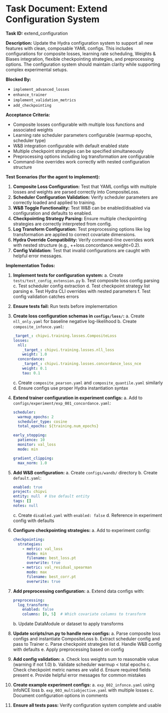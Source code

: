 # Task Document: Extend Configuration System

**Task ID:** extend_configuration

**Description:**
Update the Hydra configuration system to support all new features with clean, composable YAML configs. This includes configurations for composite losses, learning rate scheduling, Weights & Biases integration, flexible checkpointing strategies, and preprocessing options. The configuration system should maintain clarity while supporting complex experimental setups.

**Blocked By:**
- `implement_advanced_losses`
- `enhance_trainer`
- `implement_validation_metrics`
- `add_checkpointing`

**Acceptance Criteria:**
- Composite losses configurable with multiple loss functions and associated weights
- Learning rate scheduler parameters configurable (warmup epochs, scheduler type)
- W&B integration configurable with default enabled state
- Multiple checkpoint strategies can be specified simultaneously
- Preprocessing options including log transformation are configurable
- Command-line overrides work correctly with nested configuration structure

**Test Scenarios (for the agent to implement):**
1. **Composite Loss Configuration:** Test that YAML configs with multiple losses and weights are parsed correctly into CompositeLoss.
2. **Scheduler Configuration Validation:** Verify scheduler parameters are correctly loaded and applied to training.
3. **W&B Toggle Functionality:** Test W&B can be enabled/disabled via configuration and defaults to enabled.
4. **Checkpointing Strategy Parsing:** Ensure multiple checkpointing strategies are correctly interpreted from config.
5. **Log Transform Configuration:** Test preprocessing options like log transformation are applied to correct covariate dimensions.
6. **Hydra Override Compatibility:** Verify command-line overrides work with nested structure (e.g., ++loss.concordance.weight=0.2).
7. **Config Validation:** Test that invalid configurations are caught with helpful error messages.

**Implementation Todos:**
1. **Implement tests for configuration system:**
   a. Create `tests/test_config_extension.py`
   b. Test composite loss config parsing
   c. Test scheduler config extraction
   d. Test checkpoint strategy list parsing
   e. Test Hydra CLI overrides with nested parameters
   f. Test config validation catches errors

2. **Ensure tests fail:** Run tests before implementation

3. **Create loss configuration schemas in `configs/loss/`:**
   a. Create `nll_only.yaml` for baseline negative log-likelihood
   b. Create `composite_infonce.yaml`:
      ```yaml
      _target_: chipvi.training.losses.CompositeLoss
      losses:
        nll:
          _target_: chipvi.training.losses.nll_loss
          weight: 1.0
        concordance:
          _target_: chipvi.training.losses.concordance_loss_nce
          weight: 0.1
          tau: 0.1
      ```
   c. Create `composite_pearson.yaml` and `composite_quantile.yaml` similarly
   d. Ensure configs use proper Hydra instantiation syntax

4. **Extend trainer configuration in experiment configs:**
   a. Add to `configs/experiment/exp_001_concordance.yaml`:
      ```yaml
      scheduler:
        warmup_epochs: 2
        scheduler_type: cosine
        total_epochs: ${training.num_epochs}
      
      early_stopping:
        patience: 10
        monitor: val_loss
        mode: min
      
      gradient_clipping:
        max_norm: 1.0
      ```

5. **Add W&B configuration:**
   a. Create `configs/wandb/` directory
   b. Create `default.yaml`:
      ```yaml
      enabled: true
      project: chipvi
      entity: null  # Use default entity
      tags: []
      notes: null
      ```
   c. Create `disabled.yaml` with `enabled: false`
   d. Reference in experiment config with defaults

6. **Configure checkpointing strategies:**
   a. Add to experiment config:
      ```yaml
      checkpointing:
        strategies:
          - metric: val_loss
            mode: min
            filename: best_loss.pt
            overwrite: true
          - metric: val_residual_spearman
            mode: max
            filename: best_corr.pt
            overwrite: true
      ```

7. **Add preprocessing configuration:**
   a. Extend data configs with:
      ```yaml
      preprocessing:
        log_transform:
          enabled: false
          columns: [0, 5]  # Which covariate columns to transform
      ```
   b. Update DataModule or dataset to apply transforms

8. **Update scripts/run.py to handle new configs:**
   a. Parse composite loss configs and instantiate CompositeLoss
   b. Extract scheduler config and pass to Trainer
   c. Parse checkpoint strategies list
   d. Handle W&B config with defaults
   e. Apply preprocessing based on config

9. **Add config validation:**
   a. Check loss weights sum to reasonable value (warning if not 1.0)
   b. Validate scheduler warmup < total epochs
   c. Check checkpoint metric names are valid
   d. Ensure required fields present
   e. Provide helpful error messages for common mistakes

10. **Create example experiment configs:**
    a. `exp_002_infonce.yaml` using InfoNCE loss
    b. `exp_003_multiobjective.yaml` with multiple losses
    c. Document configuration options in comments

11. **Ensure all tests pass:** Verify configuration system complete and usable
